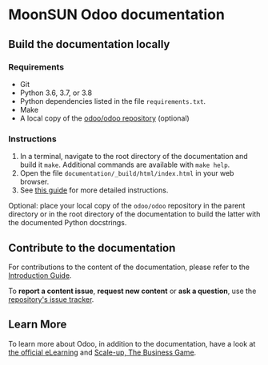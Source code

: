 # MoonSUN Odoo documentation

## Build the documentation locally

### Requirements

- Git
- Python 3.6, 3.7, or 3.8
- Python dependencies listed in the file `requirements.txt`.
- Make
- A local copy of the [odoo/odoo repository](https://github.com/odoo/odoo) (optional)

### Instructions

1. In a terminal, navigate to the root directory of the documentation and build it `make`.
   Additional commands are available with `make help`.
2. Open the file `documentation/_build/html/index.html` in your web browser.
3. See [this guide](https://www.odoo.com/documentation/latest/contributing/documentation.html)
   for more detailed instructions.

Optional: place your local copy of the `odoo/odoo` repository in the parent directory or in the root
directory of the documentation to build the latter with the documented Python docstrings.

## Contribute to the documentation

For contributions to the content of the documentation, please refer to the
[Introduction Guide](https://www.odoo.com/documentation/latest/contributing/documentation.html).

To **report a content issue**, **request new content** or **ask a question**, use the
[repository's issue tracker](https://github.com/odoo/documentation/issues).

## Learn More

To learn more about Odoo, in addition to the documentation, have a look at
[the official eLearning](https://odoo.com/slides) and
[Scale-up, The Business Game](https://www.odoo.com/page/scale-up-business-game).
